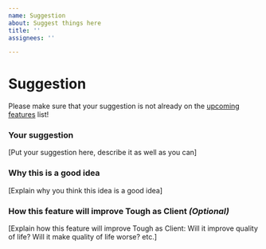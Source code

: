 ```yaml
---
name: Suggestion
about: Suggest things here
title: ''
assignees: ''

---
```


# Suggestion
Please make sure that your suggestion is not already on the [upcoming features](https://github.com/fishcute/ToughAsClient/wiki/Upcoming-Features) list!

### Your suggestion
[Put your suggestion here, describe it as well as you can]
### Why this is a good idea
[Explain why you think this idea is a good idea]
### How this feature will improve Tough as Client *(Optional)*
[Explain how this feature will improve Tough as Client: Will it improve quality of life? Will it make quality of life worse? etc.]
